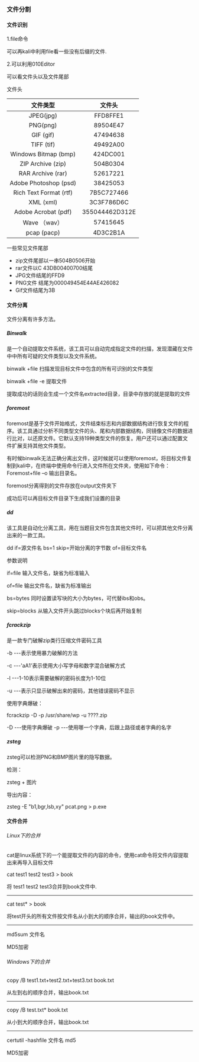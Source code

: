 ### 文件分割

#### 文件识别

1.file命令

可以再kali中利用file看一些没有后缀的文件.



2.可以利用010Editor

可以看文件头以及文件尾部

文件头

|        文件类型        |     文件头     |
| :--------------------: | :------------: |
|       JPEG(jpg)        |    FFD8FFE1    |
|        PNG(png)        |    89504E47    |
|       GIF (gif)        |    47494638    |
|       TIFF (tif)       |    49492A00    |
|  Windows Bitmap (bmp)  |    424DC001    |
|   ZIP Archive (zip)    |    504B0304    |
|   RAR Archive (rar)    |    52617221    |
| Adobe Photoshop (psd)  |    38425053    |
| Rich Text Format (rtf) |   7B5C727466   |
|       XML (xml)        |   3C3F786D6C   |
|  Adobe Acrobat (pdf)   | 355044462D312E |
|      Wave （wav）      |    57415645    |
|      pcap (pacp)       |    4D3C2B1A    |

一些常见文件尾部

- zip文件尾部以一串504B0506开始
- rar文件以C 43DB00400700结尾
- JPG文件结尾的FFD9
- PNG文件 结尾为000049454E44AE426082
- Gif文件结尾为3B



#### 文件分离 

文件分离有许多方法。

#####  Binwalk

是一个自动提取文件系统，该工具可以自动完成指定文件的扫描，发现潜藏在文件中中所有可疑的文件类型以及文件系统。

binwalk +file 扫描发现目标文件中包含的所有可识别的文件类型

binwalk +file -e 提取文件

提取成功的话则会生成一个文件名extracted目录，目录中存放的就是提取的文件

##### foremost

foremost是基于文件开始格式，文件结束标志和内部数据结构进行恢复文件的程序。该工具通过分析不同类型文件的头、尾和内部数据结构，同镜像文件的数据进行比对，以还原文件。它默认支持19种类型文件的恢复。用户还可以通过配置文件扩展支持其他文件类型。

有时候binwalk无法正确分离出文件，这时候就可以使用foremost，将目标文件复制到kali中，在终端中使用命令行进入文件所在文件夹，使用如下命令：
Foremost+file –o 输出目录名。

foremost分离得到的文件存放在output文件夹下

成功后可以再目标文件目录下生成我们设置的目录

##### dd

该工具是自动化分离工具，用在当题目文件包含其他文件时，可以把其他文件分离出来的一款工具。

dd if=源文件名 bs=1 skip=开始分离的字节数 of=目标文件名

参数说明

if=file    输入文件名，缺省为标准输入

of=file    输出文件名，缺省为标准输出

bs=bytes    同时设置读写块的大小为bytes，可代替ibs和obs。

skip=blocks    从输入文件开头跳过blocks个块后再开始复制

##### fcrackzip

是一款专门破解zip类行压缩文件密码工具

-b ---表示使用暴力破解的方法

-c ---'aA1'表示使用大小写字母和数字混合破解方式

-l  ---1-10表示需要破解的密码长度为1-10位

-u ---表示只显示破解出来的密码，其他错误密码不显示

使用字典爆破：

fcrackzip -D -p /usr/share/wp -u ????.zip

-D ---使用字典爆破
-p ---使用哪一个字典，后跟上路径或者字典的名字

##### zsteg

zsteg可以检测PNG和BMP图片里的隐写数据。

检测：

zsteg + 图片 

导出内容：

zsteg -E "b1,bgr,lsb,xy" pcat.png > p.exe

#### 文件合并  

###### Linux下的合并

cat是linux系统下的一个能提取文件的内容的命令，使用cat命令将文件内容提取出来再导入目标文件

cat test1 test2 test3 > book

将 test1 test2 test3合并到book文件中.

------

cat test* > book

将test开头的所有文件按文件名从小到大的顺序合并，输出的book文件中。

------

md5sum 文件名

MD5加密

###### Windows下的合并

copy /B test1.txt+test2.txt+test3.txt book.txt

从左到右的顺序合并，输出book.txt

------

copy /B test.txt* book.txt

从小到大的顺序合并，输出book.txt

------

certutil -hashfile 文件名 md5

MD5加密

